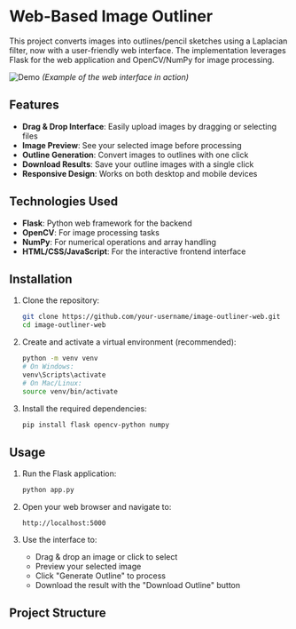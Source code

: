 # Web-Based Image Outliner

This project converts images into outlines/pencil sketches using a Laplacian filter, now with a user-friendly web interface. The implementation leverages Flask for the web application and OpenCV/NumPy for image processing.

![Demo](demo.gif) *(Example of the web interface in action)*

## Features

- **Drag & Drop Interface**: Easily upload images by dragging or selecting files
- **Image Preview**: See your selected image before processing
- **Outline Generation**: Convert images to outlines with one click
- **Download Results**: Save your outline images with a single click
- **Responsive Design**: Works on both desktop and mobile devices

## Technologies Used

- **Flask**: Python web framework for the backend
- **OpenCV**: For image processing tasks
- **NumPy**: For numerical operations and array handling
- **HTML/CSS/JavaScript**: For the interactive frontend interface

## Installation

1. Clone the repository:

    ```bash
    git clone https://github.com/your-username/image-outliner-web.git
    cd image-outliner-web
    ```

2. Create and activate a virtual environment (recommended):

    ```bash
    python -m venv venv
    # On Windows:
    venv\Scripts\activate
    # On Mac/Linux:
    source venv/bin/activate
    ```

3. Install the required dependencies:

    ```bash
    pip install flask opencv-python numpy
    ```

## Usage

1. Run the Flask application:

    ```bash
    python app.py
    ```

2. Open your web browser and navigate to:

    ```
    http://localhost:5000
    ```

3. Use the interface to:
   - Drag & drop an image or click to select
   - Preview your selected image
   - Click "Generate Outline" to process
   - Download the result with the "Download Outline" button

## Project Structure
